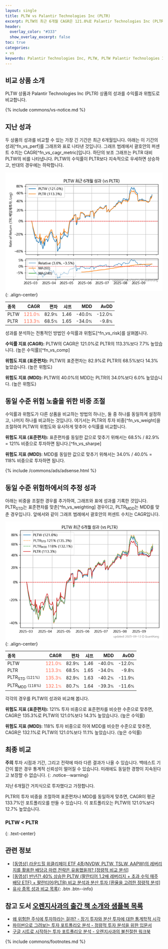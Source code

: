 ```yaml
---
layout: single
title: PLTW vs Palantir Technologies Inc (PLTR)
excerpt: PLTW의 최근 6개월 CAGR은 121.0%로 Palantir Technologies Inc (PLTR)의 113.3%보다 7.7% 높았습니다.
header:
  overlay_color: "#333"
  show_overlay_excerpt: false
toc: true
categories:
- vs
keywords: Palantir Technologies Inc, PLTW, PLTW Palantir Technologies Inc 비교, PLTR, PLTW PLTW 비교
---
```


## 비교 상품 소개


PLTW 상품과 Palantir Technologies Inc (PLTR) 상품의 성과를 수익률과 위험도로 비교합니다.





{% include commons/vs-notice.md %}

## 지난 성과

두 상품의 성과를 비교할 수 있는 가장 긴 기간은 최근 6개월입니다. 아래는 이 기간의 성과[^fn_vs_perf]를 그래프와 표로 나타낸 것입니다.
그래프 범례에서 괄호안의 퍼센트 수치는 CAGR[^fn_vs_cagr_metric]입니다.
하단의 보조 그래프는 PLTR 대비 PLTW의 비를 나타냅니다.
PLTW의 수익률이 PLTR보다 지속적으로 우세하면 상승하고, 반대의 경우에는 하락합니다.

![PLTW](/vs/images/pltw-vs-pltr_dual.png){: .align-center}

| **종목** | **CAGR** | **편차** | **샤프** | **MDD** | **AvDD** |
| :------------ | ------: | -----------: | -------: | ------: | -------: |
| PLTW | <span style="color: tomato">121.0<small>%</small></span> | 82.9<small>%</small> | 1.46 | -40.0<small>%</small> | -12.0<small>%</small> |
| PLTR | <span style="color: tomato">113.3<small>%</small></span> | 68.5<small>%</small> | 1.65 | -34.0<small>%</small> | -9.8<small>%</small> |

<!-- more -->


성과를 분석하는 전통적인 방법인 수익률과 위험도[^fn_vs_risk]를 살펴봅니다.

**수익률 지표 (CAGR):** PLTW의 CAGR은 121.0%로 PLTR의 113.3%보다 7.7% 높았습니다. (높은 수익률)[^fn_vs_comp]

**위험도 지표 (표준편차):** PLTW의 표준편차는 82.9%로 PLTR의 68.5%보다 14.3% 높았습니다. (높은 위험도)

**위험도 지표 (MDD):** PLTW의 40.0%의 MDD는 PLTR의 34.0%보다 6.0% 높았습니다. (높은 위험도)



## 동일 수준 위험 노출을 위한 비중 조절

수익률과 위험도가 다른 상품을 비교하는 방법의 하나는, 둘 중 하나를 동일하게 설정하고, 나머지 하나를 비교하는 것입니다.
여기서는 PLTR의 투자 비중[^fn_vs_weight]을 조절하여 PLTW의 위험도와 유사하게 맞추어 수익률를 비교합니다.

**위험도 지표 (표준편차):** 표준편차를 동일한 값으로 맞추기 위해서는 68.5% / 82.9% = 121% 비중으로 투자하면 됩니다.[^fn_vs_sharpe]

**위험도 지표 (MDD):** MDD를 동일한 값으로 맞추기 위해서는 34.0% / 40.0% = 118% 비중으로 투자하면 됩니다.


{% include /commons/ads/adsense.html %}



## 동일 수준 위험하에서의 추정 성과

아래는 비중을 조절한 경우를 추가하여, 그래프와 표에 성과를 기록한 것입니다.
PLTR<sub>STD</sub>는 표준편차를 맞춘[^fn_vs_weighting] 경우이고, PLTR<sub>MDD</sub>는 MDD를 맞춘 경우입니다.
앞에서와 같이 그래프 범례에서 괄호안의 퍼센트 수치는 CAGR입니다.


![PLTW](/vs/images/pltw-vs-pltr.png){: .align-center}



| **종목** | **CAGR** | **편차** | **샤프** | **MDD** | **AvDD** |
| :------------ | ------: | -----------: | -------: | ------: | -------: |
| PLTW | <span style="color: tomato">121.0<small>%</small></span> | 82.9<small>%</small> | 1.46 | -40.0<small>%</small> | -12.0<small>%</small> |
| PLTR | <span style="color: tomato">113.3<small>%</small></span> | 68.5<small>%</small> | 1.65 | -34.0<small>%</small> | -9.8<small>%</small> |
| PLTR<sub>STD</sub> <small>(121%)</small> | <span style="color: tomato">135.3<small>%</small></span> | 82.9<small>%</small> | 1.63 | -40.2<small>%</small> | -11.9<small>%</small> |
| PLTR<sub>MDD</sub> <small>(118%)</small> | <span style="color: tomato">132.1<small>%</small></span> | 80.7<small>%</small> | 1.64 | -39.3<small>%</small> | -11.6<small>%</small> |



각각의 경우를 PLTW의 성과와 비교해 봅니다.

**위험도 지표 (표준편차):** 121% 투자 비중으로 표준편차를 비슷한 수준으로 맞추면, CAGR은 135.3%로 PLTW의 121.0%보다 14.3% 높았습니다. (높은 수익률)

**위험도 지표 (MDD):** 118% 투자 비중으로 하여 MDD를 비슷한 수준으로 맞추면, CAGR은 132.1%로 PLTW의 121.0%보다 11.1% 높았습니다. (높은 수익률)




## 최종 비교

**주의** 투자 시점과 기간, 그리고 전략에 따라 다른 결과가 나올 수 있습니다. 백테스트 기간이 짧은 경우 통계적 신뢰성이 떨어질 수 있습니다. 미래에도 동일한 경향이 지속된다고 보장할 수 없습니다.
{: .notice--warning}

지난 6개월간 거치식으로 투자했다고 가정합니다.

PLTR의 투자 비중을 조절하여 표준편차나 MDD를 동일하게 맞추면, CAGR이 평균 133.7%인 포트폴리오를 만들 수 있습니다.
이 포트폴리오는 PLTW의 121.0%보다 12.7% 높았습니다.

### PLTW &lt; PLTR
{: .text-center}


## 관련 정보

- [[동영상] 라운드힐 위클리페이 ETF 4종(NVDW, PLTW, TSLW, AAPW)의 레버리지를 활용한 배당금 마련 전략은 유용했을까? [정량적 비교 분석]](https://youtu.be/zoVCr4Jp8z4)
- [[동영상] 반년간 40% 상승한 PLTW (팔란티어 1.2배 레버리지 + 초과 수익 매주 배당 ETF) + 팔란티어(PLTR) 비교 분석과 분산 투자 [환율을 고려한 정량적 분석]](https://youtu.be/AdyXTNdnO40)
- [유사 종목 성과 비교 목록](/vs/){: .btn .btn--info}


## 참고 도서 [오렌지사과의 출간 책 소개와 샘플북 목록](https://kongdori.tistory.com/691)

- [왜 위험한 주식에 투자하라는 걸까? - 장기 투자와 분산 투자에 대한 통계학적 시각](https://kongdori.tistory.com/421)
- [파이썬으로 그려보는 투자 포트폴리오 분석  - 정량적 투자 분석을 위한 입문서](https://kongdori.tistory.com/643)
- [구글 시트로 시작하는 투자 포트폴리오 분석 - 오렌지사과의 불친절한 워크북](https://kongdori.tistory.com/449)

{% include commons/footnotes.md %}